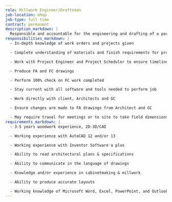 ```yaml
---
role: Millwork Engineer/Draftsman
job-location: ohop
job-type: full time
contract: permanent
description_markdown: |
  Responsible and accountable for the engineering and drafting of a particular work order or project including the production of Base Plans, For Approval Drawings, and Manufacturing Packages.
responsibilities_markdown: |
  - In-depth knowledge of work orders and projects given

  - Complete understanding of materials and finish requirements for projects

  - Work with Project Engineer and Project Scheduler to ensure timelines are set and maintained

  - Produce FA and FC drawings

  - Perform 100% check on FC work completed

  - Stay current with all software and tools needed to perform job

  - Work directly with client, Architects and GC

  - Ensure changes are made to FA drawings from Architect and GC

  - May require travel for meetings or to site to take field dimensions
requirements_markdown: |
  - 3-5 years woodwork experience, 2D-3D/CAD

  - Working experience with AutoCAD 12 and/or 13

  - Working experience with Inventor Software a plus

  - Ability to read architectural plans & specifications

  - Ability to communicate in the language of drawings

  - Knowledge and/or experience in cabinetmaking & millwork

  - Ability to produce accurate layouts

  - Working knowledge of Microsoft Word, Excel, PowerPoint, and Outlook a plus
---
```


